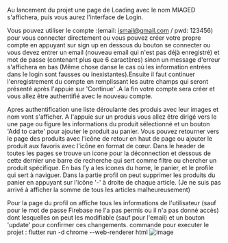 Au lancement du projet une page de Loading avec le nom MIAGED s'affichera, puis vous aurez l'interface de Login.

Vous pouvez utiliser le compte :(email: ismail@gmail.com / pwd: 123456) pour vous connecter directement ou vous pouvez créer votre propre compte en appuyant sur sign up en dessous du bouton se connecter ou vous devez entrer un email (nouveau email qui n'est pas déjà enregistré) et mot de passe (contenant plus que 6 caractères) sinon un message d'erreur s'affichera en bas (Même chose danse le cas où les information entrées dans le login sont fausses ou inexistantes).Ensuite il faut continuer l'enregistrement du compte en remplissant les autre champs qui seront présenté après l'appuie sur 'Continue' .A la fin votre compte sera créer et vous allez être authentifié avec le nouveau compte.

Apres authentification une liste déroulante des produis avec leur images et nom vont s'afficher. A l'appuie sur un produis vous allez être dirigé vers le une page ou figure les informations du produit sélectionné et un bouton 'Add to carte' pour ajouter le produit au panier.
Vous pouvez retourner vers le page des produits avec l'icône de retour en haut de page ou ajouter le produit aux favoris avec l'icône en format de cœur.
Dans le header de toutes les pages se trouve un icone pour la déconnection et dessous de cette dernier une barre de recherche qui sert comme filtre ou chercher un produit spécifique.
En bas l’y a les icones du home, le panier, et le profile qui sert à naviguer.
Dans la partie profil on peut supprimer les produits du panier en appuyant sur l'icône '-' à droite de chaque article. (Je ne suis pas arrivé à afficher la somme de tous les articles malheureusement)

Pour la page du profil on affiche tous les informations de l'utilisateur (sauf pour le mot de passe Firebase ne l'a pas permis ou il n'a pas donné accès) dont lesquelles on peut les modifiable (sauf pour l'email) et un bouton 'update' pour confirmer ces changements.
commande pour executer le projet : flutter run -d chrome --web-renderer html
![image](https://user-images.githubusercontent.com/84333680/209479471-8be39770-e6c8-4d64-a79b-86cf47982985.png)
